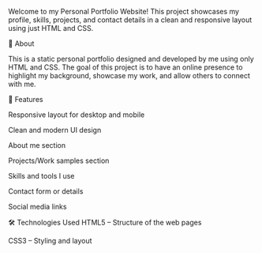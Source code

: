 Welcome to my Personal Portfolio Website! This project showcases my profile, skills, projects, and contact details in a clean and responsive layout using just HTML and CSS.

📌 About

This is a static personal portfolio designed and developed by me using only HTML and CSS. The goal of this project is to have an online presence to highlight my background, showcase my work, and allow others to connect with me.

🚀 Features

Responsive layout for desktop and mobile

Clean and modern UI design

About me section

Projects/Work samples section

Skills and tools I use

Contact form or details

Social media links

🛠️ Technologies Used
HTML5 – Structure of the web pages

CSS3 – Styling and layout
